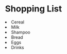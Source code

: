 <h1>Shopping List</h1>
<u1>
<li> Cereal</li>
<li> Milk</li>
<li> Shampoo</li>
<li> Bread</li>
<li> Eggs</li>
<li> Drinks</li>
